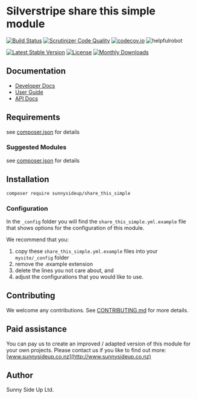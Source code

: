 # Silverstripe share this simple module
[![Build Status](https://travis-ci.org/sunnysideup/silverstripe-share_this_simple.svg?branch=master)](https://travis-ci.org/sunnysideup/silverstripe-share_this_simple)
[![Scrutinizer Code Quality](https://scrutinizer-ci.com/g/sunnysideup/silverstripe-share_this_simple/badges/quality-score.png?b=master)](https://scrutinizer-ci.com/g/sunnysideup/silverstripe-share_this_simple/?branch=master)
[![codecov.io](https://codecov.io/github/sunnysideup/silverstripe-share_this_simple/coverage.svg?branch=master)](https://codecov.io/github/sunnysideup/silverstripe-share_this_simple?branch=master)
![helpfulrobot](https://helpfulrobot.io/sunnysideup/share_this_simple/badge)

[![Latest Stable Version](https://poser.pugx.org/sunnysideup/share_this_simple/version)](https://packagist.org/packages/sunnysideup/share_this_simple)
[![License](https://poser.pugx.org/sunnysideup/share_this_simple/license)](https://packagist.org/packages/sunnysideup/share_this_simple)
[![Monthly Downloads](https://poser.pugx.org/sunnysideup/share_this_simple/d/monthly)](https://packagist.org/packages/sunnysideup/share_this_simple)


## Documentation



 * [Developer Docs](docs/en/INDEX.md)
 * [User Guide](docs/en/userguide.md)
 * [API Docs](http://docs.ssmods.com/sunnysideup/share_this_simple)

## Requirements



see [composer.json](composer.json) for details

### Suggested Modules



see [composer.json](composer.json) for details


## Installation


```
composer require sunnysideup/share_this_simple
```

### Configuration



In the `_config` folder you will find the `share_this_simple.yml.example`
file that shows options for the configuration of this module.

We recommend that you:

  1. copy these `share_this_simple.yml.example` files into your
`mysite/_config` folder
  2. remove the .example extension
  3. delete the lines you not care about, and
  4. adjust the configurations that you would like to use.


## Contributing



We welcome any contributions. See [CONTRIBUTING.md](CONTRIBUTING.md) for more details.

## Paid assistance



You can pay us to create an improved / adapted version of this module for your own projects.  Please contact us if you like to find out more: [www.sunnysideup.co.nz](http://www.sunnysideup.co.nz)

## Author



Sunny Side Up Ltd.
